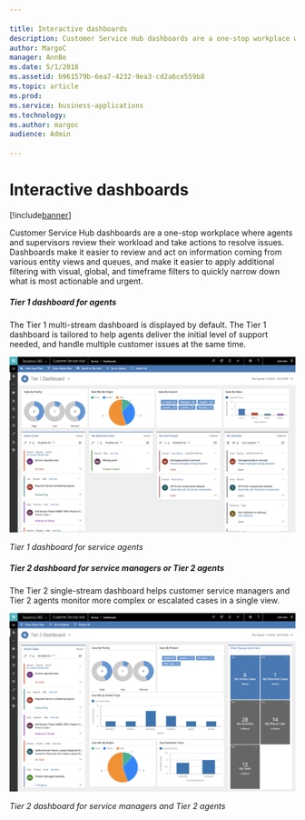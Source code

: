```yaml
---

title: Interactive dashboards
description: Customer Service Hub dashboards are a one-stop workplace where agents and supervisors review their workload and take actions to resolve issues.
author: MargoC
manager: AnnBe
ms.date: 5/1/2018
ms.assetid: b961579b-6ea7-4232-9ea3-cd2a6ce559b8
ms.topic: article
ms.prod: 
ms.service: business-applications
ms.technology: 
ms.author: margoc
audience: Admin

---
```

#  Interactive dashboards




[!include[banner](../../../../includes/banner.md)]

Customer Service Hub dashboards are a one-stop workplace where agents and
supervisors review their workload and take actions to resolve issues. Dashboards
make it easier to review and act on information coming from various entity views
and queues, and make it easier to apply additional filtering with visual,
global, and timeframe filters to quickly narrow down what is most actionable and
urgent.

##### Tier 1 dashboard for agents

The Tier 1 multi-stream dashboard is displayed by default. The Tier 1 dashboard
is tailored to help agents deliver the initial level of support needed, and
handle multiple customer issues at the same time. 

![A screenshot of a Tier 1 dashboard for service agents](media/interactive-dashboards-1.png "A screenshot of a Tier 1 dashboard for service agents")
<!-- picture -->


*Tier 1 dashboard for service agents*

##### Tier 2 dashboard for service managers or Tier 2 agents

The Tier 2 single-stream dashboard helps customer service managers and Tier 2
agents monitor more complex or escalated cases in a single view. 

![A screenshot of a Tier 2 dashboard for service managers and Tier 2 agents](media/interactive-dashboards-2.png "A screenshot of a Tier 2 dashboard for service managers and Tier 2 agents")
<!-- picture -->


*Tier 2 dashboard for service managers and Tier 2 agents*


